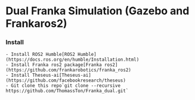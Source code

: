 # Dual Franka Simulation (Gazebo and Frankaros2)

### Install 
    - Install ROS2 Humble[ROS2 Humble](https://docs.ros.org/en/humble/Installation.html)
    - Install Franka ros2 package[Franka ros2](https://github.com/frankarobotics/franka_ros2)
    - Install Theseus-ai[Theseus-ai](https://github.com/facebookresearch/theseus)
    - Git clone this repo`git clone --recursive https://github.com/ThomassTon/Franka_dual.git`